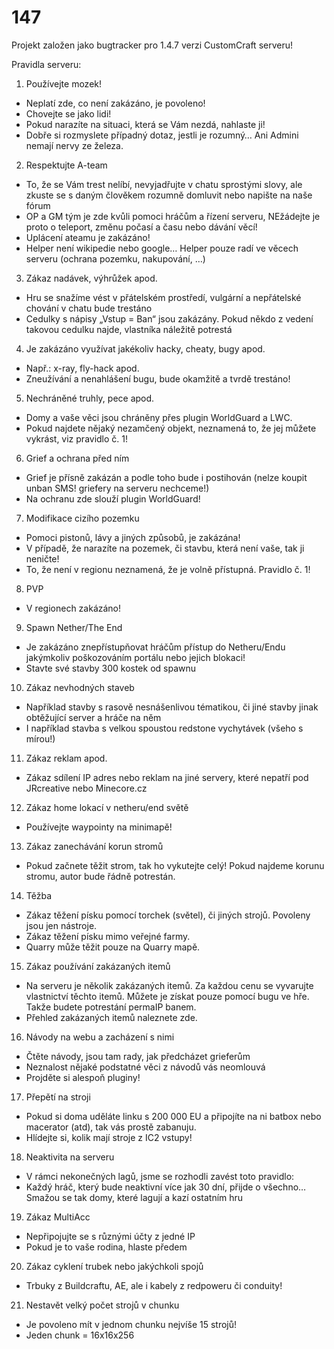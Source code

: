 # 147

Projekt založen jako bugtracker pro 1.4.7 verzi CustomCraft serveru!



Pravidla serveru:

1) Používejte mozek!
  - Neplatí zde, co není zakázáno, je povoleno!
  - Chovejte se jako lidi!
  - Pokud narazíte na situaci, která se Vám nezdá, nahlaste ji!
  - Dobře si rozmyslete případný dotaz, jestli je rozumný… Ani Admini nemají nervy ze železa.
2) Respektujte A-team
  - To, že se Vám trest nelíbí, nevyjadřujte v chatu sprostými slovy, ale zkuste se s daným člověkem rozumně domluvit nebo napište na naše fórum
  - OP a GM tým je zde kvůli pomoci hráčům a řízení serveru, NEžádejte je proto o teleport, změnu počasí a času nebo dávání věcí!
  - Uplácení ateamu je zakázáno!
  - Helper není wikipedie nebo google… Helper pouze radí ve věcech serveru (ochrana pozemku, nakupování, …)
3) Zákaz nadávek, výhrůžek apod.
  - Hru se snažíme vést v přátelském prostředí, vulgární a nepřátelské chování v chatu bude trestáno
  - Cedulky s nápisy „Vstup = Ban“ jsou zakázány. Pokud někdo z vedení takovou cedulku najde, vlastníka náležitě potrestá
4) Je zakázáno využívat jakékoliv hacky, cheaty, bugy apod.
  - Např.: x-ray, fly-hack apod.
  - Zneužívání a nenahlášení bugu, bude okamžitě a tvrdě trestáno!
5) Nechráněné truhly, pece apod.
  - Domy a vaše věci jsou chráněny přes plugin WorldGuard a LWC.
  - Pokud najdete nějaký nezamčený objekt, neznamená to, že jej můžete vykrást, viz pravidlo č. 1!
6) Grief a ochrana před ním
  - Grief je přísně zakázán a podle toho bude i postihován (nelze koupit unban SMS! griefery na serveru nechceme!)
  - Na ochranu zde slouží plugin WorldGuard!
7) Modifikace cizího pozemku
  - Pomoci pistonů, lávy a jiných způsobů, je zakázána!
  - V případě, že narazíte na pozemek, či stavbu, která není vaše, tak ji neničte!
  - To, že není v regionu neznamená, že je volně přístupná. Pravidlo č. 1!
8) PVP
  - V regionech zakázáno!
9) Spawn Nether/The End
  - Je zakázáno znepřístupňovat hráčům přístup do Netheru/Endu jakýmkoliv poškozováním portálu nebo jejich blokaci!
  - Stavte své stavby 300 kostek od spawnu
10) Zákaz nevhodných staveb
  - Například stavby s rasově nesnášenlivou tématikou, či jiné stavby jinak obtěžující server a hráče na něm
  - I například stavba s velkou spoustou redstone vychytávek (všeho s mírou!)
11) Zákaz reklam apod.
  - Zákaz sdílení IP adres nebo reklam na jiné servery, které nepatří pod JRcreative nebo Minecore.cz
12) Zákaz home lokací v netheru/end světě
  - Používejte waypointy na minimapě!
13) Zákaz zanechávání korun stromů
  - Pokud začnete těžit strom, tak ho vykutejte celý! Pokud najdeme korunu stromu, autor bude řádně potrestán.
14) Těžba
  - Zákaz těžení písku pomocí torchek (světel), či jiných strojů. Povoleny jsou jen nástroje.
  - Zákaz těžení písku mimo veřejné farmy.
  - Quarry může těžit pouze na Quarry mapě.
15) Zákaz používání zakázaných itemů
  - Na serveru je několik zakázaných itemů. Za každou cenu se vyvarujte vlastnictví těchto itemů. Můžete je získat pouze pomocí bugu ve hře. Takže budete potrestání permaIP banem.
  - Přehled zakázaných itemů naleznete zde.
16) Návody na webu a zacházení s nimi
  - Čtěte návody, jsou tam rady, jak předcházet grieferům
  - Neznalost nějaké podstatné věci z návodů vás neomlouvá
  - Projděte si alespoň pluginy!
17) Přepětí na stroji
  - Pokud si doma uděláte linku s 200 000 EU a připojíte na ni batbox nebo macerator (atd), tak vás prostě zabanuju.
  - Hlídejte si, kolik mají stroje z IC2 vstupy!
18) Neaktivita na serveru
  - V rámci nekonečných lagů, jsme se rozhodli zavést toto pravidlo:
  - Každý hráč, který bude neaktivní více jak 30 dní, přijde o všechno… Smažou se tak domy, které lagují a kazí ostatním hru
19) Zákaz MultiAcc
  - Nepřipojujte se s různými účty z jedné IP
  - Pokud je to vaše rodina, hlaste předem
20) Zákaz cyklení trubek nebo jakýchkoli spojů
  - Trbuky z Buildcraftu, AE, ale i kabely z redpoweru či conduity!
21) Nestavět velký počet strojů v chunku
  - Je povoleno mít v jednom chunku nejvíše 15 strojů! 
  - Jeden chunk = 16x16x256
